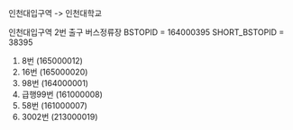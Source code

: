 인천대입구역 -> 인천대학교

인천대입구역 2번 출구 버스정류장
BSTOPID = 164000395
SHORT_BSTOPID = 38395

1. 8번 (165000012)
2. 16번 (165000020)
3. 98번 (164000001)
4. 급행99번 (161000008)
5. 58번 (161000007)
6. 3002번 (213000019)
